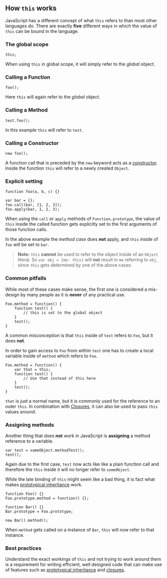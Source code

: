 ## How `this` works

JavaScript has a different concept of what `this` refers to than most other
languages do. There are exactly **five** different ways in which the value of `this` 
can be bound in the language.

### The global scope

    this;

When using `this` in global scope, it will simply refer to the *global* object.

### Calling a Function

    foo();

Here `this` will again refer to the *global* object.

### Calling a Method

    test.foo(); 

In this example `this` will refer to `test`.

### Calling a Constructor

    new foo(); 

A function call that is preceded by the `new` keyword acts as
a [constructor](#constructors). Inside the function `this` will refer to a newly
created `Object`.

### Explicit setting

    function foo(a, b, c) {}
                          
    var bar = {};
    foo.call(bar, [1, 2, 3]);
    foo.apply(bar, 1, 2, 3);

When using the `call` or `apply` methods of `Function.prototype`, the value of
`this` inside the called function gets explicitly set to the first arguments of
those function calls. 

In the above example the *method case* does **not** apply, and `this` inside of 
`foo` will be set to `bar`.

> **Note:** `this` **cannot** be used to refer to the object inside of an `Object`
> literal. So `var obj = {me: this}` will **not** result in `me` referring to
> `obj`, since `this` gets determined by one of the above cases.

### Common pitfalls

While most of these cases make sense, the first one is considered a mis-design 
by many people as it is **never** of any practical use.

    Foo.method = function() {
        function test() {
            // this is set to the global object
        }
        test();
    }

A common misconception is that `this` inside of `test` refers to `Foo`, but it 
does **not**.

In order to gain access to `Foo` from within `test` one has to create a local
variable inside of `method` which refers to `Foo`.

    Foo.method = function() {
        var that = this;
        function test() {
            // Use that instead of this here
        }
        test();
    }

`that` is just a normal name, but it is commonly used for the reference to an 
outer `this`. In combination with [Closures](#closures), it can also be used to 
pass `this` values around.

### Assigning methods

Another thing that does **not** work in JavaScript is **assigning** a method
reference to a variable.

    var test = someObject.methodTest();
    test();

Again due to the first case, `test` now acts like like a plain function call and 
therefore the `this` inside it will no longer refer to `someObject`.

While the late binding of `this` might seem like a bad thing, it is fact what
makes [prototypical inheritance](#prototype) work. 

    function Foo() {}
    Foo.prototype.method = function() {};

    function Bar() {}
    Bar.prototype = Foo.prototype;

    new Bar().method();

When `method` gets called on a instance of `Bar`, `this` will now refer to that
instance. 

### Best practices

Understand the exact workings of `this` and not trying to work around them is a 
requirement for writing efficient, well designed code that can make use of 
features such as [prototypical inheritance](#prototype) and [closures](#closures). 

